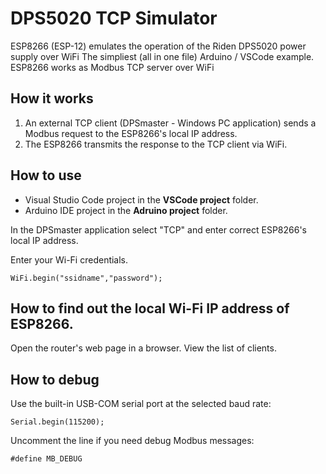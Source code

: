 # DPS5020 TCP Simulator
 ESP8266 (ESP-12) emulates the operation of the Riden DPS5020 power supply over WiFi
 The simpliest (all in one file) Arduino / VSCode example.
 ESP8266 works as Modbus TCP server over WiFi
    
## How it works
1. An external TCP client (DPSmaster - Windows PC application) sends a Modbus request to the ESP8266's local IP address.
2. The ESP8266 transmits the response to the TCP client via WiFi.

## How to use
+ Visual Studio Code project in the **VSCode project** folder.
+ Arduino IDE project in the **Adruino project** folder.

In the DPSmaster application select "TCP" and enter correct ESP8266's local IP address.

Enter your Wi-Fi credentials.
```
WiFi.begin("ssidname","password");
```
## How to find out the local Wi-Fi IP address of ESP8266.
Open the router's web page in a browser. View the list of clients.

## How to debug
Use the built-in USB-COM serial port at the selected baud rate:
```
Serial.begin(115200);
```
Uncomment the line if you need debug Modbus messages:
```
#define MB_DEBUG
```

